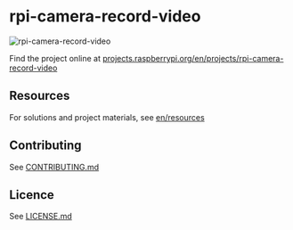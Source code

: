 # rpi-camera-record-video

![rpi-camera-record-video](/en/images/banner.png)

Find the project online at [projects.raspberrypi.org/en/projects/rpi-camera-record-video](https://projects.raspberrypi.org/en/projects/rpi-camera-record-video)

## Resources
For solutions and project materials, see [en/resources](https://github.com/raspberrypilearning/rpi-camera-record-video/tree/master/en/resources)

## Contributing
See [CONTRIBUTING.md](CONTRIBUTING.md)

## Licence
 See [LICENSE.md](LICENSE.md)
